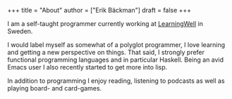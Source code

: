 +++
title = "About"
author = ["Erik Bäckman"]
draft = false
+++

I am a self-taught programmer currently working at [LearningWell](https://learningwell.se) in Sweden.

I would label myself as somewhat of a polyglot programmer, I love learning and getting a new perspective on things.
That said, I strongly prefer functional programming languages and in particular Haskell.
Being an avid Emacs user I also recently started to get more into lisp.

In addition to programming I enjoy reading, listening to podcasts as well as playing board- and card-games.
